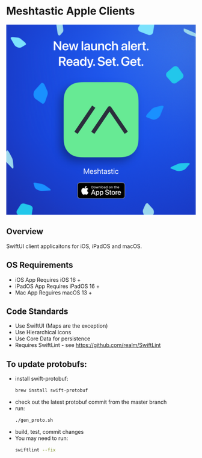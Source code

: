 # Meshtastic Apple Clients

<a href="https://apple.co/3Auysep">
    <img alt="Meshtastic App Store Launch Image" src="meshtastic-1080x1080.png" />
</a>

## Overview

SwiftUI client applicaitons for iOS, iPadOS and macOS.

## OS Requirements

* iOS App Requires iOS 16 +
* iPadOS App Requires iPadOS 16 +
* Mac App Reguires macOS 13 +

## Code Standards

- Use SwiftUI (Maps are the exception)
- Use Hierarchical icons
- Use Core Data for persistence
- Requires SwiftLint - see https://github.com/realm/SwiftLint

## To update protobufs:

- install swift-protobuf:
  ```bash
  brew install swift-protobuf
  ```
- check out the latest protobuf commit from the master branch
- run:
  ```bash
  ./gen_proto.sh
  ```
- build, test, commit changes
- You may need to run:
  ```bash
  swiftlint --fix
  ```

